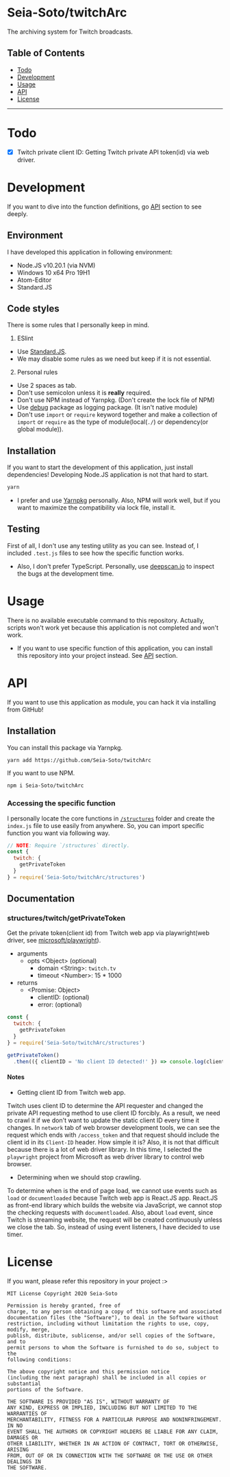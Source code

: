 # Seia-Soto/twitchArc

The archiving system for Twitch broadcasts.

## Table of Contents

- [Todo](#todo)
- [Development](#development)
- [Usage](#usage)
- [API](#api)
- [License](#license)

----

# Todo

- [x] Twitch private client ID: Getting Twitch private API token(id) via web driver.

# Development

If you want to dive into the function definitions, go [API](#api) section to see deeply.

## Environment

I have developed this application in following environment:

- Node.JS v10.20.1 (via NVM)
- Windows 10 x64 Pro 19H1
- Atom-Editor
- Standard.JS

## Code styles

There is some rules that I personally keep in mind.

1. ESlint
  - Use [Standard.JS](https://standardjs.com/).
  - We may disable some rules as we need but keep if it is not essential.

2. Personal rules
  - Use 2 spaces as tab.
  - Don't use semicolon unless it is **really** required.
  - Don't use NPM instead of Yarnpkg. (Don't create the lock file of NPM)
  - Use [debug](https://www.npmjs.com/package/debug) package as logging package. (It isn't native module)
  - Don't use `import` or `require` keyword together and make a collection of `import` or `require` as the type of module(local(`./`) or dependency(or global module)).

## Installation

If you want to start the development of this application, just install dependencies!
Developing Node.JS application is not that hard to start.

```bash
yarn
```

- I prefer and use [Yarnpkg](https://classic.yarnpkg.com/lang/en/) personally. Also, NPM will work well, but if you want to maximize the compatibility via lock file, install it.

## Testing

First of all, I don't use any testing utility as you can see.
Instead of, I included `.test.js` files to see how the specific function works.

- Also, I don't prefer TypeScript. Personally, use [deepscan.io](https://deepscan.io) to inspect the bugs at the development time.

# Usage

There is no available executable command to this repository. Actually, scripts won't work yet because this application is not completed and won't work.

- If you want to use specific function of this application, you can install this repository into your project instead. See [API](#api) section.

# API

If you want to use this application as module, you can hack it via installing from GitHub!

## Installation

You can install this package via Yarnpkg.

```bash
yarn add https://github.com/Seia-Soto/twitchArc
```

If you want to use NPM.

```bash
npm i Seia-Soto/twitchArc
```

### Accessing the specific function

I personally locate the core functions in [`/structures`](/structures) folder and create the `index.js` file to use easily from anywhere.
So, you can import specific function you want via following way.

```javascript
// NOTE: Require `/structures` directly.
const {
  twitch: {
    getPrivateToken
  }
} = require('Seia-Soto/twitchArc/structures')
```

## Documentation

### structures/twitch/getPrivateToken

Get the private token(client id) from Twitch web app via playwright(web driver, see [microsoft/playwright](https://github.com/microsoft/playwright)).

- arguments
  - opts \<Object\> (optional)
    - domain \<String\>: `twitch.tv`
    - timeout \<Number\>: 15 * 1000
- returns
  - <Promise: Object>
    - clientID: <String> (optional)
    - error: <Error> (optional)

```js
const {
  twitch: {
    getPrivateToken
  }
} = require('Seia-Soto/twitchArc/structures')

getPrivateToken()
  .then(({ clientID = 'No client ID detected!' }) => console.log(clientID))
```

#### Notes

- Getting client ID from Twitch web app.

Twitch uses client ID to determine the API requester and changed the private API requesting method to use client ID forcibly.
As a result, we need to crawl it if we don't want to update the static client ID every time it changes.
In `network` tab of web browser development tools, we can see the request which ends with `/access_token` and that request should include the client id in its `Client-ID` header.
How simple it is?
Also, it is not that difficult because there is a lot of web driver library.
In this time, I selected the `playwright` project from Microsoft as web driver library to control web browser.

- Determining when we should stop crawling.

To determine when is the end of page load, we cannot use events such as `load` or `documentloaded` because Twitch web app is React.JS app.
React.JS as front-end library which builds the website via JavaScript, we cannot stop the checking requests with `documentloaded`.
Also, about `load` event, since Twitch is streaming website, the request will be created continuously unless we close the tab.
So, instead of using event listeners, I have decided to use timer.

# License

If you want, please refer this repository in your project :>

```
MIT License Copyright 2020 Seia-Soto

Permission is hereby granted, free of
charge, to any person obtaining a copy of this software and associated
documentation files (the "Software"), to deal in the Software without
restriction, including without limitation the rights to use, copy, modify, merge,
publish, distribute, sublicense, and/or sell copies of the Software, and to
permit persons to whom the Software is furnished to do so, subject to the
following conditions:

The above copyright notice and this permission notice
(including the next paragraph) shall be included in all copies or substantial
portions of the Software.

THE SOFTWARE IS PROVIDED "AS IS", WITHOUT WARRANTY OF
ANY KIND, EXPRESS OR IMPLIED, INCLUDING BUT NOT LIMITED TO THE WARRANTIES OF
MERCHANTABILITY, FITNESS FOR A PARTICULAR PURPOSE AND NONINFRINGEMENT. IN NO
EVENT SHALL THE AUTHORS OR COPYRIGHT HOLDERS BE LIABLE FOR ANY CLAIM, DAMAGES OR
OTHER LIABILITY, WHETHER IN AN ACTION OF CONTRACT, TORT OR OTHERWISE, ARISING
FROM, OUT OF OR IN CONNECTION WITH THE SOFTWARE OR THE USE OR OTHER DEALINGS IN
THE SOFTWARE.
```
